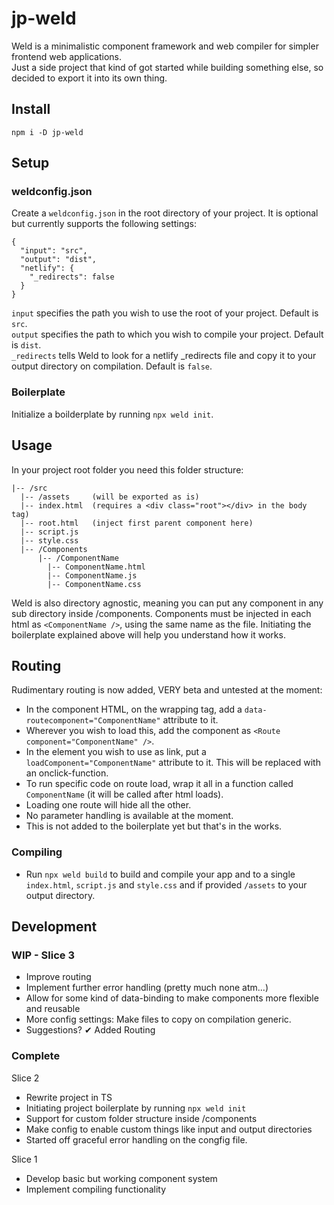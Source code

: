 # jp-weld

Weld is a minimalistic component framework and web compiler for simpler frontend web applications.  
Just a side project that kind of got started while building something else, so decided to export it into its own thing.

## Install

`npm i -D jp-weld`

## Setup

### weldconfig.json

Create a `weldconfig.json` in the root directory of your project. It is optional but currently supports the following settings:

```
{
  "input": "src",
  "output": "dist",
  "netlify": {
    "_redirects": false
  }
}

```

`input` specifies the path you wish to use the root of your project. Default is `src`.  
`output` specifies the path to which you wish to compile your project. Default is `dist`.  
`_redirects` tells Weld to look for a netlify \_redirects file and copy it to your output directory on compilation. Default is `false`.

### Boilerplate

Initialize a boilderplate by running `npx weld init`.

## Usage

In your project root folder you need this folder structure:

```
|-- /src
  |-- /assets     (will be exported as is)
  |-- index.html  (requires a <div class="root"></div> in the body tag)
  |-- root.html   (inject first parent component here)
  |-- script.js
  |-- style.css
  |-- /Components
      |-- /ComponentName
        |-- ComponentName.html
        |-- ComponentName.js
        |-- ComponentName.css
```

Weld is also directory agnostic, meaning you can put any component in any sub directory inside /components.
Components must be injected in each html as `<ComponentName />`, using the same name as the file.
Initiating the boilerplate explained above will help you understand how it works.

## Routing

Rudimentary routing is now added, VERY beta and untested at the moment:

- In the component HTML, on the wrapping tag, add a `data-routecomponent="ComponentName"` attribute to it.
- Wherever you wish to load this, add the component as `<Route component="ComponentName" />`.
- In the element you wish to use as link, put a `loadComponent="ComponentName"` attribute to it. This will be replaced with an onclick-function.
- To run specific code on route load, wrap it all in a function called `ComponentName` (it will be called after html loads).
- Loading one route will hide all the other.
- No parameter handling is available at the moment.
- This is not added to the boilerplate yet but that's in the works.

### Compiling

- Run `npx weld build` to build and compile your app and to a single `index.html`, `script.js` and `style.css` and if provided `/assets` to your output directory.

## Development

###

### WIP - Slice 3

- Improve routing
- Implement further error handling (pretty much none atm...)
- Allow for some kind of data-binding to make components more flexible and reusable
- More config settings: Make files to copy on compilation generic.
- Suggestions?
  ✔ Added Routing

### Complete

Slice 2

- Rewrite project in TS
- Initiating project boilerplate by running `npx weld init`
- Support for custom folder structure inside /components
- Make config to enable custom things like input and output directories
- Started off graceful error handling on the congfig file.

Slice 1

- Develop basic but working component system
- Implement compiling functionality
